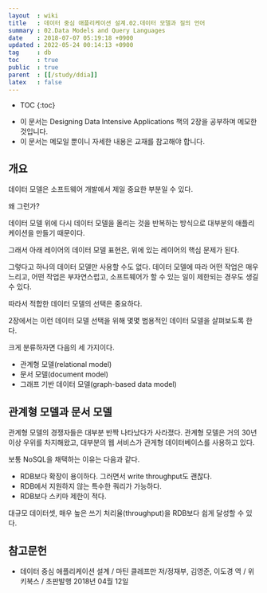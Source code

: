 ```yaml
---
layout  : wiki
title   : 데이터 중심 애플리케이션 설계.02.데이터 모델과 질의 언어
summary : 02.Data Models and Query Languages
date    : 2018-07-07 05:19:18 +0900
updated : 2022-05-24 00:14:13 +0900
tag     : db
toc     : true
public  : true
parent  : [[/study/ddia]]
latex   : false
---
```

* TOC
{:toc}

- 이 문서는 Designing Data Intensive Applications 책의 2장을 공부하며 메모한 것입니다.
- 이 문서는 메모일 뿐이니 자세한 내용은 교재를 참고해야 합니다.

## 개요

데이터 모델은 소프트웨어 개발에서 제일 중요한 부분일 수 있다.

왜 그런가?

데이터 모델 위에 다시 데이터 모델을 올리는 것을 반복하는 방식으로 대부분의 애플리케이션을 만들기 때문이다.

그래서 아래 레이어의 데이터 모델 표현은, 위에 있는 레이어의 핵심 문제가 된다.

그렇다고 하나의 데이터 모델만 사용할 수도 없다.
데이터 모델에 따라 어떤 작업은 매우 느리고, 어떤 작업은 부자연스럽고, 소프트웨어가 할 수 있는 일이 제한되는 경우도 생길 수 있다.

따라서 적합한 데이터 모델의 선택은 중요하다.

2장에서는 이런 데이터 모델 선택을 위해 몇몇 범용적인 데이터 모델을 살펴보도록 한다.

크게 분류하자면 다음의 세 가지이다.

- 관계형 모델(relational model)
- 문서 모델(document model)
- 그래프 기반 데이터 모델(graph-based data model)

## 관계형 모델과 문서 모델

관계형 모델의 경쟁자들은 대부분 반짝 나타났다가 사라졌다.
관계형 모델은 거의 30년 이상 우위를 차지해왔고, 대부분의 웹 서비스가 관게형 데이터베이스를 사용하고 있다.

보통 NoSQL을 채택하는 이유는 다음과 같다.

- RDB보다 확장이 용이하다. 그러면서 write throughput도 괜찮다.
- RDB에서 지원하지 않는 특수한 쿼리가 가능하다.
- RDB보다 스키마 제한이 적다.


대규모 데이터셋, 매우 높은 쓰기 처리율(throughput)을 RDB보다 쉽게 달성할 수 있다.


## 참고문헌

- 데이터 중심 애플리케이션 설계 / 마틴 클레프만 저/정재부, 김영준, 이도경 역 / 위키북스 / 초판발행 2018년 04월 12일

